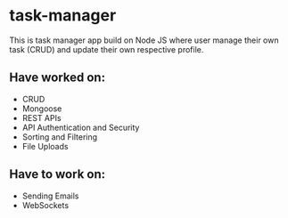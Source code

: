 # task-manager
This is task manager app build on Node JS where user manage their own task (CRUD) and update their own respective profile.

## Have worked on:
* CRUD
* Mongoose
* REST APIs
* API Authentication and Security
* Sorting and Filtering
* File Uploads

## Have to work on:
* Sending Emails
* WebSockets
